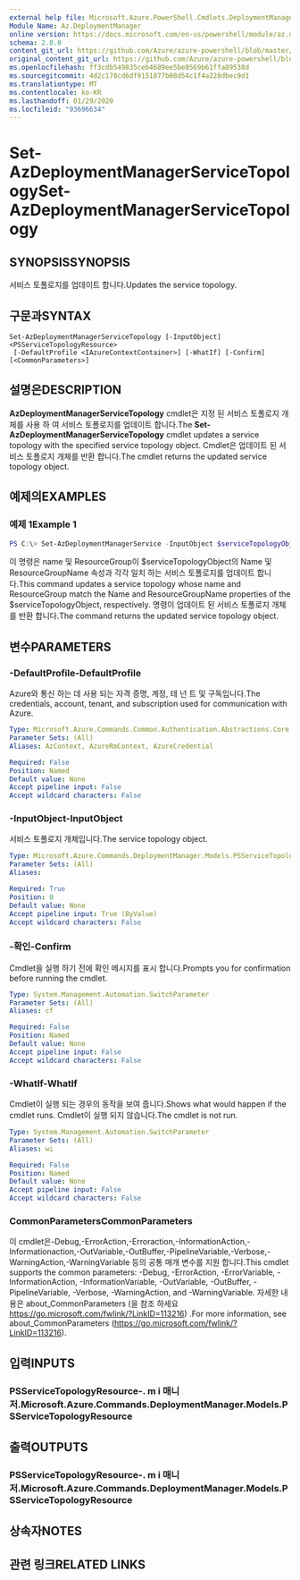 ```yaml
---
external help file: Microsoft.Azure.PowerShell.Cmdlets.DeploymentManager.dll-Help.xml
Module Name: Az.DeploymentManager
online version: https://docs.microsoft.com/en-us/powershell/module/az.deploymentmanager/set-azdeploymentmanagerservicetopology
schema: 2.0.0
content_git_url: https://github.com/Azure/azure-powershell/blob/master/src/DeploymentManager/DeploymentManager/help/Set-AzDeploymentManagerServiceTopology.md
original_content_git_url: https://github.com/Azure/azure-powershell/blob/master/src/DeploymentManager/DeploymentManager/help/Set-AzDeploymentManagerServiceTopology.md
ms.openlocfilehash: ff3cdb549835ceb4689ee5be8569b61ffa89538d
ms.sourcegitcommit: 4d2c178cd6df9151877b08d54c1f4a228dbec9d1
ms.translationtype: MT
ms.contentlocale: ko-KR
ms.lasthandoff: 01/29/2020
ms.locfileid: "93696634"
---
```

# <span data-ttu-id="b66e6-101">Set-AzDeploymentManagerServiceTopology</span><span class="sxs-lookup"><span data-stu-id="b66e6-101">Set-AzDeploymentManagerServiceTopology</span></span>

## <span data-ttu-id="b66e6-102">SYNOPSIS</span><span class="sxs-lookup"><span data-stu-id="b66e6-102">SYNOPSIS</span></span>
<span data-ttu-id="b66e6-103">서비스 토폴로지를 업데이트 합니다.</span><span class="sxs-lookup"><span data-stu-id="b66e6-103">Updates the service topology.</span></span>

## <span data-ttu-id="b66e6-104">구문과</span><span class="sxs-lookup"><span data-stu-id="b66e6-104">SYNTAX</span></span>

```
Set-AzDeploymentManagerServiceTopology [-InputObject] <PSServiceTopologyResource>
 [-DefaultProfile <IAzureContextContainer>] [-WhatIf] [-Confirm] [<CommonParameters>]
```

## <span data-ttu-id="b66e6-105">설명은</span><span class="sxs-lookup"><span data-stu-id="b66e6-105">DESCRIPTION</span></span>
<span data-ttu-id="b66e6-106">**AzDeploymentManagerServiceTopology** cmdlet은 지정 된 서비스 토폴로지 개체를 사용 하 여 서비스 토폴로지를 업데이트 합니다.</span><span class="sxs-lookup"><span data-stu-id="b66e6-106">The **Set-AzDeploymentManagerServiceTopology** cmdlet updates a service topology with the specified service topology object.</span></span>
<span data-ttu-id="b66e6-107">Cmdlet은 업데이트 된 서비스 토폴로지 개체를 반환 합니다.</span><span class="sxs-lookup"><span data-stu-id="b66e6-107">The cmdlet returns the updated service topology object.</span></span>

## <span data-ttu-id="b66e6-108">예제의</span><span class="sxs-lookup"><span data-stu-id="b66e6-108">EXAMPLES</span></span>

### <span data-ttu-id="b66e6-109">예제 1</span><span class="sxs-lookup"><span data-stu-id="b66e6-109">Example 1</span></span>
```powershell
PS C:\> Set-AzDeploymentManagerService -InputObject $serviceTopologyObject
```

<span data-ttu-id="b66e6-110">이 명령은 name 및 ResourceGroup이 $serviceTopologyObject의 Name 및 ResourceGroupName 속성과 각각 일치 하는 서비스 토폴로지를 업데이트 합니다.</span><span class="sxs-lookup"><span data-stu-id="b66e6-110">This command updates a service topology whose name and ResourceGroup match the Name and ResourceGroupName properties of the $serviceTopologyObject, respectively.</span></span>
<span data-ttu-id="b66e6-111">명령이 업데이트 된 서비스 토폴로지 개체를 반환 합니다.</span><span class="sxs-lookup"><span data-stu-id="b66e6-111">The command returns the updated service topology object.</span></span>

## <span data-ttu-id="b66e6-112">변수</span><span class="sxs-lookup"><span data-stu-id="b66e6-112">PARAMETERS</span></span>

### <span data-ttu-id="b66e6-113">-DefaultProfile</span><span class="sxs-lookup"><span data-stu-id="b66e6-113">-DefaultProfile</span></span>
<span data-ttu-id="b66e6-114">Azure와 통신 하는 데 사용 되는 자격 증명, 계정, 테 넌 트 및 구독입니다.</span><span class="sxs-lookup"><span data-stu-id="b66e6-114">The credentials, account, tenant, and subscription used for communication with Azure.</span></span>

```yaml
Type: Microsoft.Azure.Commands.Common.Authentication.Abstractions.Core.IAzureContextContainer
Parameter Sets: (All)
Aliases: AzContext, AzureRmContext, AzureCredential

Required: False
Position: Named
Default value: None
Accept pipeline input: False
Accept wildcard characters: False
```

### <span data-ttu-id="b66e6-115">-InputObject</span><span class="sxs-lookup"><span data-stu-id="b66e6-115">-InputObject</span></span>
<span data-ttu-id="b66e6-116">서비스 토폴로지 개체입니다.</span><span class="sxs-lookup"><span data-stu-id="b66e6-116">The service topology object.</span></span>

```yaml
Type: Microsoft.Azure.Commands.DeploymentManager.Models.PSServiceTopologyResource
Parameter Sets: (All)
Aliases:

Required: True
Position: 0
Default value: None
Accept pipeline input: True (ByValue)
Accept wildcard characters: False
```

### <span data-ttu-id="b66e6-117">-확인</span><span class="sxs-lookup"><span data-stu-id="b66e6-117">-Confirm</span></span>
<span data-ttu-id="b66e6-118">Cmdlet을 실행 하기 전에 확인 메시지를 표시 합니다.</span><span class="sxs-lookup"><span data-stu-id="b66e6-118">Prompts you for confirmation before running the cmdlet.</span></span>

```yaml
Type: System.Management.Automation.SwitchParameter
Parameter Sets: (All)
Aliases: cf

Required: False
Position: Named
Default value: None
Accept pipeline input: False
Accept wildcard characters: False
```

### <span data-ttu-id="b66e6-119">-WhatIf</span><span class="sxs-lookup"><span data-stu-id="b66e6-119">-WhatIf</span></span>
<span data-ttu-id="b66e6-120">Cmdlet이 실행 되는 경우의 동작을 보여 줍니다.</span><span class="sxs-lookup"><span data-stu-id="b66e6-120">Shows what would happen if the cmdlet runs.</span></span>
<span data-ttu-id="b66e6-121">Cmdlet이 실행 되지 않습니다.</span><span class="sxs-lookup"><span data-stu-id="b66e6-121">The cmdlet is not run.</span></span>

```yaml
Type: System.Management.Automation.SwitchParameter
Parameter Sets: (All)
Aliases: wi

Required: False
Position: Named
Default value: None
Accept pipeline input: False
Accept wildcard characters: False
```

### <span data-ttu-id="b66e6-122">CommonParameters</span><span class="sxs-lookup"><span data-stu-id="b66e6-122">CommonParameters</span></span>
<span data-ttu-id="b66e6-123">이 cmdlet은-Debug,-ErrorAction,-Erroraction,-InformationAction,-Informationaction,-OutVariable,-OutBuffer,-PipelineVariable,-Verbose,-WarningAction,-WarningVariable 등의 공통 매개 변수를 지원 합니다.</span><span class="sxs-lookup"><span data-stu-id="b66e6-123">This cmdlet supports the common parameters: -Debug, -ErrorAction, -ErrorVariable, -InformationAction, -InformationVariable, -OutVariable, -OutBuffer, -PipelineVariable, -Verbose, -WarningAction, and -WarningVariable.</span></span> <span data-ttu-id="b66e6-124">자세한 내용은 about_CommonParameters (을 참조 하세요 https://go.microsoft.com/fwlink/?LinkID=113216) .</span><span class="sxs-lookup"><span data-stu-id="b66e6-124">For more information, see about_CommonParameters (https://go.microsoft.com/fwlink/?LinkID=113216).</span></span>

## <span data-ttu-id="b66e6-125">입력</span><span class="sxs-lookup"><span data-stu-id="b66e6-125">INPUTS</span></span>

### <span data-ttu-id="b66e6-126">PSServiceTopologyResource-. m i 매니저.</span><span class="sxs-lookup"><span data-stu-id="b66e6-126">Microsoft.Azure.Commands.DeploymentManager.Models.PSServiceTopologyResource</span></span>

## <span data-ttu-id="b66e6-127">출력</span><span class="sxs-lookup"><span data-stu-id="b66e6-127">OUTPUTS</span></span>

### <span data-ttu-id="b66e6-128">PSServiceTopologyResource-. m i 매니저.</span><span class="sxs-lookup"><span data-stu-id="b66e6-128">Microsoft.Azure.Commands.DeploymentManager.Models.PSServiceTopologyResource</span></span>

## <span data-ttu-id="b66e6-129">상속자</span><span class="sxs-lookup"><span data-stu-id="b66e6-129">NOTES</span></span>

## <span data-ttu-id="b66e6-130">관련 링크</span><span class="sxs-lookup"><span data-stu-id="b66e6-130">RELATED LINKS</span></span>
